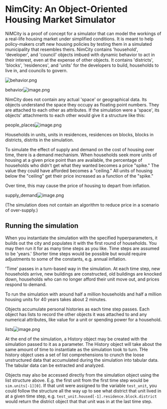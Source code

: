 # NimCity: An Object-Oriented Housing Market Simulator

NiMCity is a proof of concept for a simulator that can model the workings of a real-life housing market under simplified conditions. It is meant to help policy-makers craft new housing policies by testing them in a simulated municipality that resembles theirs. NimCity contains 'household', 'developer', and 'council' objects imbued with dynamic behavior to act in their interest, even at the expense of other objects. It contains 'districts', 'blocks', 'residences', and 'units' for the developers to build, households to live in, and councils to govern. 

![behavior.png](https://raw.githubusercontent.com/ssrosa/housing_market_simulator/master/behavior.png)

behavior![image.png](attachment:image.png)

NimCity does not contain any actual 'space' or geographical data. Its objects understand the space they occupy as floating point numbers. They are attached to each other as attributes. If the simulation were a 'space', its objects' attachments to each other would give it a structure like this:

people_places![image.png](attachment:image.png)

Households in units, units in residences, residences on blocks, blocks in districts, distrits in the simulation.

To simulate the effect of supply and demand on the cost of housing over time, there is a demand mechanism. When households seek more units of housing at a given price point than are available, the percentage of households who didn't get what they wanted becomes a price "spike." The value they could have afforded becomes a "ceiling." All units of housing below the "ceiling" get their price increased as a function of the "spike."

Over time, this may cause the price of housing to depart from inflation.

supply_demand![image.png](attachment:image.png)

(The simulation does not contain an algorithm to reduce price in a scenario of over-supply.)

## Running the simulation

When you instantiate the simulation with the specified hyperparameters, it builds out the city and populates it with the first round of households. You may then run it for as many time steps as you like. Time steps are assumed to be 'years.' Shorter time steps would be possible but would require adjustments to some of the constants, e.g. annual inflation.

'Time' passes in a turn-based way in the simulation. At each time step, new households arrive, new buildings are constructed, old buildings are knocked down, households who can no longer afford their unit move out, and prices respond to demand.

To run the simulation with around half a million households and half a million housing units for 40 years takes about 2 minutes.

Objects accumulate personal histories as each time step passes. Each object has lists to record the other objects it was attached to and any numerical attributes, like value for a unit or spending power for a household.

lists![image.png](attachment:image.png)

At the end of the simulation, a History object may be created with the simulation passed to it as a parameter. The History object will take about the same amount of time to instantiate as the simulation took to turn. THe history object uses a set of list comprehensions to crunch the loose unstructured data that accumulated during the simulation into tabular data. The tabular data can be extracted and analyzed.

Objects may also be accessed directly from the simulation object using the list structure above. E.g. the first unit from  the first time step would be `sim.units[-1][0]`. If that unit were assigned to the variable `test_unit`, you could follow the structure all the way up to see what district that unit lived in at a given time step, e.g. `test_unit.housed[-1].residence.block.district` would return the district object that that unit was in at the last time step.
